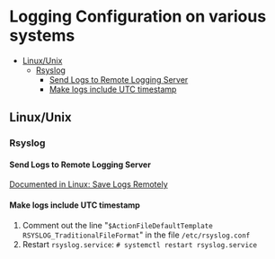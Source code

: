 <!--
SPDX-FileCopyrightText: 2022 - 2023 Eli Array Minkoff

SPDX-License-Identifier: MIT
-->

# Logging Configuration on various systems

<!-- vim-markdown-toc GitLab -->

* [Linux/Unix](#linux-unix)
  * [Rsyslog](#rsyslog)
    * [Send Logs to Remote Logging Server](#send-logs-to-remote-logging-server)
    * [Make logs include UTC timestamp](#make-logs-include-utc-timestamp)

<!-- vim-markdown-toc -->

## Linux/Unix

### Rsyslog

#### Send Logs to Remote Logging Server

[Documented in Linux: Save Logs Remotely](../../Linux/Save-Logs-Remotely.md)

#### Make logs include UTC timestamp

1. Comment out the line "`$ActionFileDefaultTemplate RSYSLOG_TraditionalFileFormat`" in the file `/etc/rsyslog.conf`
2. Restart `rsyslog.service`: `# systemctl restart rsyslog.service`
